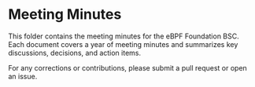 # Meeting Minutes

This folder contains the meeting minutes for the eBPF Foundation BSC. Each document covers a year of meeting minutes and summarizes key discussions, decisions, and action items.

For any corrections or contributions, please submit a pull request or open an issue.
